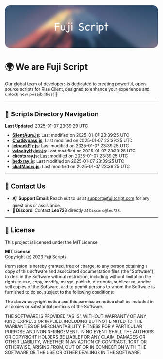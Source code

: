 ![Banner](.github/b.webp)

# 🌍 **We are Fuji Script**

Our global team of developers is dedicated to creating powerful, open-source scripts for Rise Client, designed to enhance your experience and unlock new possibilities! 🌟

---
<!-- SCRIPTS_NAVIGATION_START -->
## 📂 **Scripts Directory Navigation**

**Last Updated**: 2025-01-07 23:39:29 UTC

- **[SilentAura.js](scripts/SilentAura.js)**: Last modified on 2025-01-07 23:39:25 UTC
- **[ChatBypass.js](scripts/ChatBypass.js)**: Last modified on 2025-01-07 23:39:25 UTC
- **[jetpackFly.js](scripts/jetpackFly.js)**: Last modified on 2025-01-07 23:39:25 UTC
- **[velocityHylex.js](scripts/velocityHylex.js)**: Last modified on 2025-01-07 23:39:25 UTC
- **[chestxray.js](scripts/chestxray.js)**: Last modified on 2025-01-07 23:39:25 UTC
- **[bedxray.js](scripts/bedxray.js)**: Last modified on 2025-01-07 23:39:25 UTC
- **[chatMacro.js](scripts/chatMacro.js)**: Last modified on 2025-01-07 23:39:25 UTC

<!-- SCRIPTS_NAVIGATION_END -->

---

## 💬 **Contact Us**  
- 📬 **Support Email**: Reach out to us at [support@fujiscript.com](mailto:support@fujiscript.com) for any questions or assistance.  
- 💬 **Discord**: Contact **Leo728** directly at `Discord@leo728`.

---

## 📜 **License**

This project is licensed under the MIT License.  

**MIT License**  
Copyright (c) 2023 Fuji Scripts  

Permission is hereby granted, free of charge, to any person obtaining a copy of this software and associated documentation files (the "Software"), to deal in the Software without restriction, including without limitation the rights to use, copy, modify, merge, publish, distribute, sublicense, and/or sell copies of the Software, and to permit persons to whom the Software is furnished to do so, subject to the following conditions:  

The above copyright notice and this permission notice shall be included in all copies or substantial portions of the Software.  

THE SOFTWARE IS PROVIDED "AS IS", WITHOUT WARRANTY OF ANY KIND, EXPRESS OR IMPLIED, INCLUDING BUT NOT LIMITED TO THE WARRANTIES OF MERCHANTABILITY, FITNESS FOR A PARTICULAR PURPOSE AND NONINFRINGEMENT. IN NO EVENT SHALL THE AUTHORS OR COPYRIGHT HOLDERS BE LIABLE FOR ANY CLAIM, DAMAGES OR OTHER LIABILITY, WHETHER IN AN ACTION OF CONTRACT, TORT OR OTHERWISE, ARISING FROM, OUT OF OR IN CONNECTION WITH THE SOFTWARE OR THE USE OR OTHER DEALINGS IN THE SOFTWARE.  
